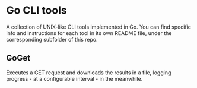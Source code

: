 # Go CLI tools

A collection of UNIX-like CLI tools implemented in Go.
You can find specific info and instructions for each tool in its own README file, under the corresponding subfolder of this repo.

## GoGet

Executes a GET request and downloads the results in a file, logging progress - at a configurable interval - in the meanwhile.